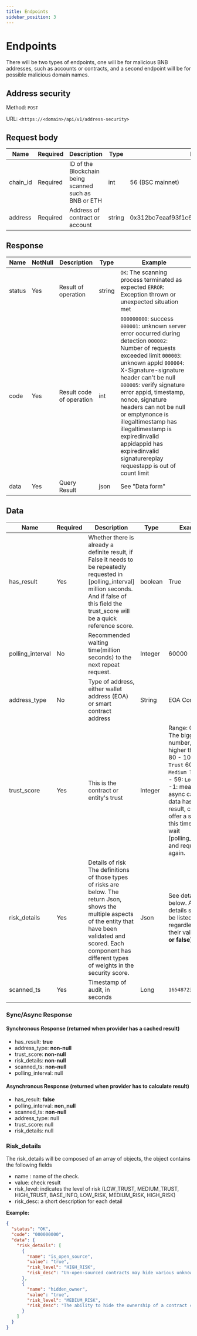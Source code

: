 ```yaml
---
title: Endpoints
sidebar_position: 3
---
```

# Endpoints

There will be two types of endpoints, one will be for malicious BNB addresses, such as accounts or contracts, and a second endpoint will be for possible malicious domain names.

## Address security

Method: `POST`

URL: `<https://<domain>/api/v1/address-security>`

## Request body

| **Name** | **Required** | **Description**                                       | **Type** | **Example**                                |
| -------- | ------------ | ----------------------------------------------------- | -------- | ------------------------------------------ |
| chain_id | Required     | ID of the Blockchain being scanned such as BNB or ETH | int      | 56 (BSC mainnet)                           |
| address  | Required     | Address of contract or account                        | string   | 0x312bc7eaaf93f1c60dc5afc115fccde161055fb0 |

## Response

| **Name** | **NotNull** | **Description**          | **Type** | **Example**                                                  |
| -------- | ----------- | ------------------------ | -------- | ------------------------------------------------------------ |
| status   | Yes         | Result of operation      | string   | `OK`: The scanning process terminated as expected  `ERROR`: Exception thrown or unexpected situation met |
| code     | Yes         | Result code of operation | int      | `000000000`: success  `000001`: unknown server error occurred during detection  `000002`: Number of requests exceeded limit  `000003`: unknown appId  `000004`: X-Signature-signature header can't be null  `000005`: verify signature error  appid, timestamp, nonce, signature headers can not be null or emptynonce is illegaltimestamp has illegaltimestamp is expiredinvalid appidappid has expiredinvalid signaturereplay requestapp is out of count limit |
| data     | Yes         | Query Result             | json     | See "Data form"                                              |

## Data

| **Name**         | **Required** | **Description**                                              | **Type** | **Example**                                                  |
| ---------------- | ------------ | ------------------------------------------------------------ | -------- | ------------------------------------------------------------ |
| has_result       | Yes          | Whether there is already a definite result, if False it needs to be repeatedly requested in [polling_interval] million seconds. And if false of this field the trust_score will be a quick reference score. | boolean  | True                                                         |
| polling_interval | No           | Recommended waiting time(million seconds) to the next repeat request. | Integer  | 60000                                                        |
| address_type     | No           | Type of address, either wallet address (EOA) or smart contract address | String   | EOA  Contract                                                |
| trust_score      | Yes          | This is the contract or entity's trust                       | Integer  | Range: 0 - 100  The bigger the number, the higher the trust.    80 - 100: `High Trust`  60 - 79: `Medium Trust`  0 - 59: `Low Trust`  -1: means any async cache data has no result, can’t offer a score this time. Need wait [polling_interval] and request again. |
| risk_details     | Yes          | Details of risk  The definitions of those types of risks are below.  The return Json, shows the multiple aspects of the entity that have been validated and scored.  Each component has different types of weights in the security score. | Json     | See details below. All risk details should be listed regardless of their value. **(true or false)** |
| scanned_ts       | Yes          | Timestamp of audit, in seconds                               | Long     | `1654872331`                                                 |

### Sync/Async Response

#### Synchronous Response (returned when provider has a cached result)

- has_result: **true**
- address_type: **non-null**
- trust_score: **non-null**
- risk_details: **non-null**
- scanned_ts: **non-null**
- polling_interval: null

#### Asynchronous Response (returned when provider has to calculate result)

- has_result: **false**
- polling_interval: **non_null**
- scanned_ts: **non-null**
- address_type: null
- trust_score: null
- risk_details: null

### Risk_details

The risk_details will be composed of an array of objects, the object contains the following fields

- name : name of the check.
- value: check result
- risk_level: indicates the level of risk (LOW_TRUST, MEDIUM_TRUST, HIGH_TRUST, BASE_INFO, LOW_RISK, MEDIUM_RISK, HIGH_RISK)
- risk_desc: a short description for each detail

**Example:**

```json
{
  "status": "OK",
  "code": "000000000",
  "data": {
    "risk_details": [
      {
        "name": "is_open_source",
        "value": "true",
        "risk_level": "HIGH_RISK",
        "risk_desc": "Un-open-sourced contracts may hide various unknown mechanisms and are extremely risky."
      },
      {
        "name": "hidden_owner",
        "value": "true",
        "risk_level": "MEDIUM_RISK",
        "risk_desc": "The ability to hide the ownership of a contract can be used to manipulate the blockchain data."
      }
    ]
  }
}
```
